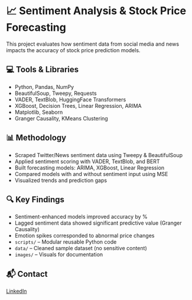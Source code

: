 # 📈 Sentiment Analysis & Stock Price Forecasting

This project evaluates how sentiment data from social media and news impacts the accuracy of stock price prediction models.

## 💻 Tools & Libraries
- Python, Pandas, NumPy
- BeautifulSoup, Tweepy, Requests
- VADER, TextBlob, HuggingFace Transformers
- XGBoost, Decision Trees, Linear Regression, ARIMA
- Matplotlib, Seaborn
- Granger Causality, KMeans Clustering

## 📊 Methodology
- Scraped Twitter/News sentiment data using Tweepy & BeautifulSoup
- Applied sentiment scoring with VADER, TextBlob, and BERT
- Built forecasting models: ARIMA, XGBoost, Linear Regression
- Compared models with and without sentiment input using MSE
- Visualized trends and prediction gaps

## 🔍 Key Findings
- Sentiment-enhanced models improved accuracy by %
- Lagged sentiment data showed significant predictive value (Granger Causality)
- Emotion spikes corresponded to abnormal price changes
- `scripts/` – Modular reusable Python code
- `data/` – Cleaned sample dataset (no sensitive content)
- `images/` – Visuals for documentation

## 📬 Contact
[LinkedIn](https://www.linkedin.com/in/hoang-anh-bui-anhiune)
